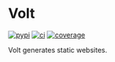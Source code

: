 # Volt

[![pypi](https://img.shields.io/pypi/v/volt)](https://pypi.org/project/volt)
[![ci](https://github.com/bow/volt/actions/workflows/ci.yml/badge.svg)](https://github.com/bow/volt/actions?query=branch%3Amaster)
[![coverage](https://api.codeclimate.com/v1/badges/8ce9445ae34139a06276/test_coverage)](https://codeclimate.com/github/bow/volt/test_coverage)


Volt generates static websites.
